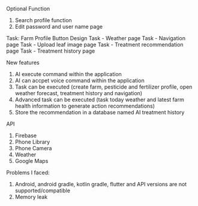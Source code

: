 Optional Function
1. Search profile function
2. Edit password and user name page

Task: Farm Profile Button Design
Task - Weather page
Task - Navigation page
Task - Upload leaf image page
Task - Treatment recommendation page
Task - Treatment history page


New features
1. AI execute command within the application 
2. AI can accpet voice command within the application
3. Task can be executed (create farm, pesticide and fertilizer profile, open weather forecast, treatment history and navigation)
4. Advanced task can be executed (task today weather and latest farm health information to generate action recommendations)
5. Store the recommendation in a database named AI treatment history


API
1. Firebase
2. Phone Library
3. Phone Camera
4. Weather
5. Google Maps


Problems I faced:
1. Android, android gradle, kotlin gradle, flutter and API versions are not supported/compatible
2. Memory leak

